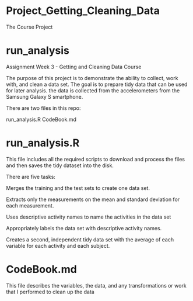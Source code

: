 Project_Getting_Cleaning_Data
=============================

The Course Project

run_analysis
=============================
Assignment Week 3 - Getting and Cleaning Data Course

The purpose of this project is to demonstrate the ability to collect, work with, and clean a data set. The goal is to prepare tidy data that can be used for later analysis. the data is collected from the accelerometers from the Samsung Galaxy S smartphone.

There are two files in this repo:

run_analysis.R
CodeBook.md


run_analysis.R
=============================
This file includes all the required scripts to download and process the files and then saves the tidy dataset into the disk.

There are five tasks:

Merges the training and the test sets to create one data set.

Extracts only the measurements on the mean and standard deviation for each measurement.

Uses descriptive activity names to name the activities in the data set

Appropriately labels the data set with descriptive activity names.

Creates a second, independent tidy data set with the average of each variable for each activity and each subject.


CodeBook.md
=============================
This file describes the variables, the data, and any transformations or work that I performed to clean up the data
